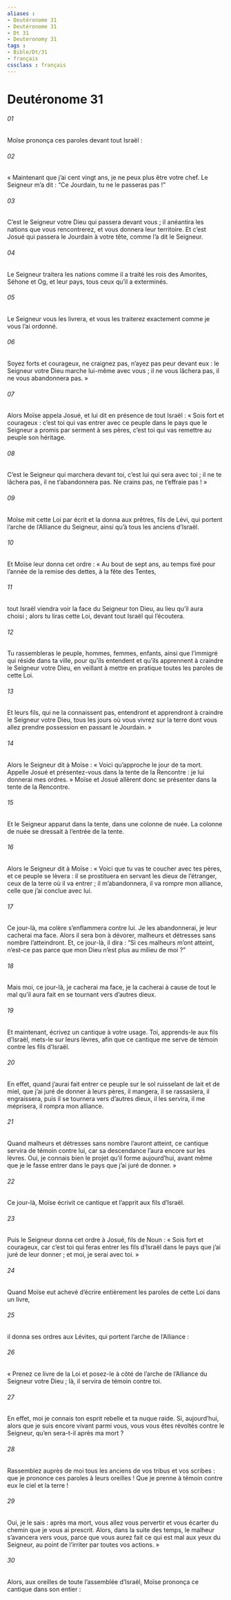 ```yaml
---
aliases : 
- Deutéronome 31
- Deutéronome 31
- Dt 31
- Deuteronomy 31
tags : 
- Bible/Dt/31
- français
cssclass : français
---
```


# Deutéronome 31

###### 01
Moïse prononça ces paroles devant tout Israël :
###### 02
« Maintenant que j’ai cent vingt ans, je ne peux plus être votre chef. Le Seigneur m’a dit : “Ce Jourdain, tu ne le passeras pas !”
###### 03
C’est le Seigneur votre Dieu qui passera devant vous ; il anéantira les nations que vous rencontrerez, et vous donnera leur territoire. Et c’est Josué qui passera le Jourdain à votre tête, comme l’a dit le Seigneur.
###### 04
Le Seigneur traitera les nations comme il a traité les rois des Amorites, Séhone et Og, et leur pays, tous ceux qu’il a exterminés.
###### 05
Le Seigneur vous les livrera, et vous les traiterez exactement comme je vous l’ai ordonné.
###### 06
Soyez forts et courageux, ne craignez pas, n’ayez pas peur devant eux : le Seigneur votre Dieu marche lui-même avec vous ; il ne vous lâchera pas, il ne vous abandonnera pas. »
###### 07
Alors Moïse appela Josué, et lui dit en présence de tout Israël : « Sois fort et courageux : c’est toi qui vas entrer avec ce peuple dans le pays que le Seigneur a promis par serment à ses pères, c’est toi qui vas remettre au peuple son héritage.
###### 08
C’est le Seigneur qui marchera devant toi, c’est lui qui sera avec toi ; il ne te lâchera pas, il ne t’abandonnera pas. Ne crains pas, ne t’effraie pas ! »
###### 09
Moïse mit cette Loi par écrit et la donna aux prêtres, fils de Lévi, qui portent l’arche de l’Alliance du Seigneur, ainsi qu’à tous les anciens d’Israël.
###### 10
Et Moïse leur donna cet ordre : « Au bout de sept ans, au temps fixé pour l’année de la remise des dettes, à la fête des Tentes,
###### 11
tout Israël viendra voir la face du Seigneur ton Dieu, au lieu qu’il aura choisi ; alors tu liras cette Loi, devant tout Israël qui l’écoutera.
###### 12
Tu rassembleras le peuple, hommes, femmes, enfants, ainsi que l’immigré qui réside dans ta ville, pour qu’ils entendent et qu’ils apprennent à craindre le Seigneur votre Dieu, en veillant à mettre en pratique toutes les paroles de cette Loi.
###### 13
Et leurs fils, qui ne la connaissent pas, entendront et apprendront à craindre le Seigneur votre Dieu, tous les jours où vous vivrez sur la terre dont vous allez prendre possession en passant le Jourdain. »
###### 14
Alors le Seigneur dit à Moïse : « Voici qu’approche le jour de ta mort. Appelle Josué et présentez-vous dans la tente de la Rencontre : je lui donnerai mes ordres. » Moïse et Josué allèrent donc se présenter dans la tente de la Rencontre.
###### 15
Et le Seigneur apparut dans la tente, dans une colonne de nuée. La colonne de nuée se dressait à l’entrée de la tente.
###### 16
Alors le Seigneur dit à Moïse : « Voici que tu vas te coucher avec tes pères, et ce peuple se lèvera : il se prostituera en servant les dieux de l’étranger, ceux de la terre où il va entrer ; il m’abandonnera, il va rompre mon alliance, celle que j’ai conclue avec lui.
###### 17
Ce jour-là, ma colère s’enflammera contre lui. Je les abandonnerai, je leur cacherai ma face. Alors il sera bon à dévorer, malheurs et détresses sans nombre l’atteindront. Et, ce jour-là, il dira : “Si ces malheurs m’ont atteint, n’est-ce pas parce que mon Dieu n’est plus au milieu de moi ?”
###### 18
Mais moi, ce jour-là, je cacherai ma face, je la cacherai à cause de tout le mal qu’il aura fait en se tournant vers d’autres dieux.
###### 19
Et maintenant, écrivez un cantique à votre usage. Toi, apprends-le aux fils d’Israël, mets-le sur leurs lèvres, afin que ce cantique me serve de témoin contre les fils d’Israël.
###### 20
En effet, quand j’aurai fait entrer ce peuple sur le sol ruisselant de lait et de miel, que j’ai juré de donner à leurs pères, il mangera, il se rassasiera, il engraissera, puis il se tournera vers d’autres dieux, il les servira, il me méprisera, il rompra mon alliance.
###### 21
Quand malheurs et détresses sans nombre l’auront atteint, ce cantique servira de témoin contre lui, car sa descendance l’aura encore sur les lèvres. Oui, je connais bien le projet qu’il forme aujourd’hui, avant même que je le fasse entrer dans le pays que j’ai juré de donner. »
###### 22
Ce jour-là, Moïse écrivit ce cantique et l’apprit aux fils d’Israël.
###### 23
Puis le Seigneur donna cet ordre à Josué, fils de Noun : « Sois fort et courageux, car c’est toi qui feras entrer les fils d’Israël dans le pays que j’ai juré de leur donner ; et moi, je serai avec toi. »
###### 24
Quand Moïse eut achevé d’écrire entièrement les paroles de cette Loi dans un livre,
###### 25
il donna ses ordres aux Lévites, qui portent l’arche de l’Alliance :
###### 26
« Prenez ce livre de la Loi et posez-le à côté de l’arche de l’Alliance du Seigneur votre Dieu ; là, il servira de témoin contre toi.
###### 27
En effet, moi je connais ton esprit rebelle et ta nuque raide. Si, aujourd’hui, alors que je suis encore vivant parmi vous, vous vous êtes révoltés contre le Seigneur, qu’en sera-t-il après ma mort ?
###### 28
Rassemblez auprès de moi tous les anciens de vos tribus et vos scribes : que je prononce ces paroles à leurs oreilles ! Que je prenne à témoin contre eux le ciel et la terre !
###### 29
Oui, je le sais : après ma mort, vous allez vous pervertir et vous écarter du chemin que je vous ai prescrit. Alors, dans la suite des temps, le malheur s’avancera vers vous, parce que vous aurez fait ce qui est mal aux yeux du Seigneur, au point de l’irriter par toutes vos actions. »
###### 30
Alors, aux oreilles de toute l’assemblée d’Israël, Moïse prononça ce cantique dans son entier :
